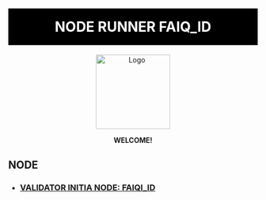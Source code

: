<h1 align="center" style="color:white; background-color:black; padding: 20px;">NODE RUNNER FAIQ_ID</h1>

<p align="center">
  <img src="https://avatars.githubusercontent.com/u/54805607?s=400&u=9c518be0e8072a36907f9e28f50af569a2d14ef3&v=4" alt="Logo" width="150">
</p>

<p align="center">
  <b>WELCOME!</b>
</p>

## NODE

- ### [VALIDATOR INITIA NODE: FAIQI_ID](https://scan.testnet.initia.xyz/initiation-1/validators/initvaloper1t0th6f5k4pqmvwctyxezpxlm99hxhd33de9fyd)
